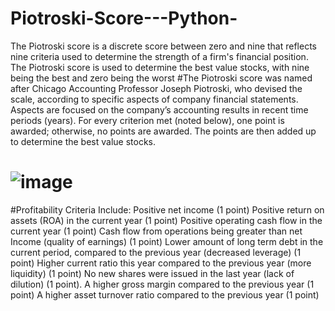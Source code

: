 # Piotroski-Score---Python-

The Piotroski score is a discrete score between zero and nine that reflects nine criteria used to determine the strength of a firm's financial position. The Piotroski score is used to determine the best value stocks, with nine being the best and zero being the worst
#The Piotroski score was named after Chicago Accounting Professor Joseph Piotroski, who devised the scale, according to specific aspects of company financial statements. Aspects are focused on the company’s accounting results in recent time periods (years). For every criterion met (noted below), one point is awarded; otherwise, no points are awarded. The points are then added up to determine the best value stocks.

# ![image](https://user-images.githubusercontent.com/83538542/158070594-619b5985-4618-4e45-9aaf-120d31825238.png)

#Profitability Criteria Include:
Positive net income (1 point)
Positive return on assets (ROA) in the current year (1 point)
Positive operating cash flow in the current year (1 point)
Cash flow from operations being greater than net Income (quality of earnings) (1 point)
Lower amount of long term debt in the current period, compared to the previous year (decreased leverage) (1 point)
Higher current ratio this year compared to the previous year (more liquidity) (1 point)
No new shares were issued in the last year (lack of dilution) (1 point).
A higher gross margin compared to the previous year (1 point)
A higher asset turnover ratio compared to the previous year (1 point)
